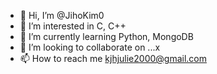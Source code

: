 - 👋 Hi, I’m @JihoKim0
- 👀 I’m interested in C, C++
- 🌱 I’m currently learning Python, MongoDB
- 💞️ I’m looking to collaborate on ...x
- 📫 How to reach me kjhjulie2000@gmail.com

<!---
JihoKim0/JihoKim0 is a ✨ special ✨ repository because its `README.md` (this file) appears on your GitHub profile.
You can click the Preview link to take a look at your changes.
--->
